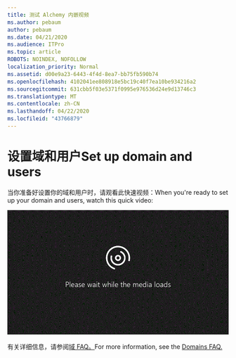 ```yaml
---
title: 测试 Alchemy 内嵌视频
ms.author: pebaum
author: pebaum
ms.date: 04/21/2020
ms.audience: ITPro
ms.topic: article
ROBOTS: NOINDEX, NOFOLLOW
localization_priority: Normal
ms.assetid: d00e9a23-6443-4f4d-8ea7-bb75fb590b74
ms.openlocfilehash: 4102041ee808918e5bc19c40f7ea10be934216a2
ms.sourcegitcommit: 631cbb5f03e5371f0995e976536d24e9d13746c3
ms.translationtype: MT
ms.contentlocale: zh-CN
ms.lasthandoff: 04/22/2020
ms.locfileid: "43766879"
---
```

# <a name="set-up-domain-and-users"></a><span data-ttu-id="8586c-102">设置域和用户</span><span class="sxs-lookup"><span data-stu-id="8586c-102">Set up domain and users</span></span>

<span data-ttu-id="8586c-103">当你准备好设置你的域和用户时，请观看此快速视频：</span><span class="sxs-lookup"><span data-stu-id="8586c-103">When you're ready to set up your domain and users, watch this quick video:</span></span>
  
![您的浏览器不支持视频。](media/MSN_Video_Widget.gif)
  
<span data-ttu-id="8586c-106">有关详细信息，请参阅[域 FAQ。](https://docs.microsoft.com/office365/admin/setup/domains-faq)</span><span class="sxs-lookup"><span data-stu-id="8586c-106">For more information, see the [Domains FAQ.](https://docs.microsoft.com/office365/admin/setup/domains-faq)</span></span>